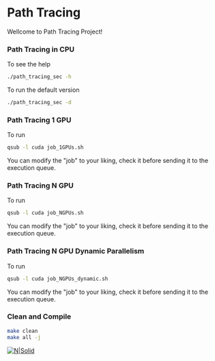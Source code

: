 # Path Tracing

Wellcome to Path Tracing Project!

### Path Tracing in CPU

To see the help
```sh
./path_tracing_sec -h
```
To run the default version
```sh
./path_tracing_sec -d
```

### Path Tracing 1 GPU

To run
```sh
qsub -l cuda job_1GPUs.sh
```
You can modify the "job" to your liking, check it before sending it to the execution queue.

### Path Tracing N GPU

To run
```sh
qsub -l cuda job_NGPUs.sh
```
You can modify the "job" to your liking, check it before sending it to the execution queue.

### Path Tracing N GPU Dynamic Parallelism

To run
```sh
qsub -l cuda job_NGPUs_dynamic.sh
```
You can modify the "job" to your liking, check it before sending it to the execution queue.

### Clean and Compile

```sh
make clean
make all -j
```


[![N|Solid](https://cldup.com/dTxpPi9lDf.thumb.png)](https://nodesource.com/products/nsolid)

